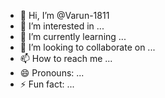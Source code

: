 - 👋 Hi, I’m @Varun-1811
- 👀 I’m interested in ...
- 🌱 I’m currently learning ...
- 💞️ I’m looking to collaborate on ...
- 📫 How to reach me ...      
- 😄 Pronouns: ...
- ⚡ Fun fact: ...

<!---
Varun-1811/Varun-1811 is a ✨ special ✨ repository because its `README.md` (this file) appears on your GitHub profile.
You can click the Preview link to take a look at your changes.
--->
